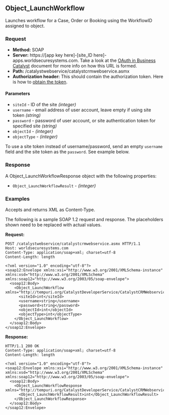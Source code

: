 ## Object_LaunchWorkflow

Launches workflow for a Case, Order or Booking using the WorkflowID assigned to object.

### Request

* **Method:** SOAP
* **Server:**  https://[app key here]-[site_ID here]-apps.worldsecuresystems.com. Take a look at the [OAuth in Business Catalyst](http://developers.businesscatalyst.com/developer-documentation/oauth-in-bc.html) document for more info on how this URL is formed.  
* **Path:** /catalystwebservice/catalystcrmwebservice.asmx
* **Authorization header:** This should contain the authorization token. Here is how to [obtain the token](http://developers.businesscatalyst.com/developer-documentation/oauth-in-bc.html).

#### Parameters

* `siteId` - ID of the site *(integer)*
* `username` - email address of user account, leave empty if using site token *(string)*
* `password` - password of user account, or site authentication token for specified site *(string)*
* `objectId` - *(integer)*
* `objectType` - *(integer)* 

To use a site token instead of username/password, send an empty `username` field and the site token as the `password`. See example below.

### Response

A Object_LaunchWorkflowResponse object with the following properties:

* `Object_LaunchWorkflowResult` - *(integer)*

### Examples

Accepts and returns XML as Content-Type. 

The following is a sample SOAP 1.2 request and response. The placeholders shown need to be replaced with actual values.

**Request:**
~~~
POST /catalystwebservice/catalystcrmwebservice.asmx HTTP/1.1
Host: worldsecuresystems.com
Content-Type: application/soap+xml; charset=utf-8
Content-Length: length

<?xml version="1.0" encoding="utf-8"?>
<soap12:Envelope xmlns:xsi="http://www.w3.org/2001/XMLSchema-instance" xmlns:xsd="http://www.w3.org/2001/XMLSchema" xmlns:soap12="http://www.w3.org/2003/05/soap-envelope">
  <soap12:Body>
    <Object_LaunchWorkflow xmlns="http://tempuri.org/CatalystDeveloperService/CatalystCRMWebservice">
      <siteId>int</siteId>
      <username>string</username>
      <password>string</password>
      <objectId>int</objectId>
      <objectType>int</objectType>
    </Object_LaunchWorkflow>
  </soap12:Body>
</soap12:Envelope>
~~~

**Response:**
~~~
HTTP/1.1 200 OK
Content-Type: application/soap+xml; charset=utf-8
Content-Length: length

<?xml version="1.0" encoding="utf-8"?>
<soap12:Envelope xmlns:xsi="http://www.w3.org/2001/XMLSchema-instance" xmlns:xsd="http://www.w3.org/2001/XMLSchema" xmlns:soap12="http://www.w3.org/2003/05/soap-envelope">
  <soap12:Body>
    <Object_LaunchWorkflowResponse xmlns="http://tempuri.org/CatalystDeveloperService/CatalystCRMWebservice">
      <Object_LaunchWorkflowResult>int</Object_LaunchWorkflowResult>
    </Object_LaunchWorkflowResponse>
  </soap12:Body>
</soap12:Envelope>
~~~
